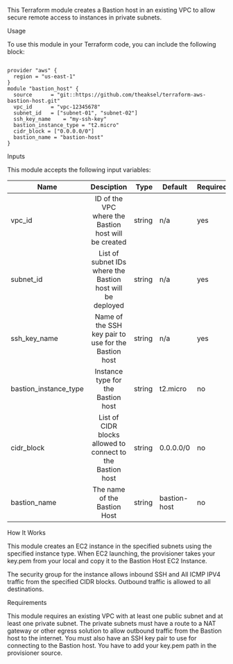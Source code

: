 This Terraform module creates a Bastion host in an existing VPC to allow secure remote access to instances in private subnets.


Usage

To use this module in your Terraform code, you can include the following block:


```hcl

provider "aws" {
  region = "us-east-1"
}
module "bastion_host" {
  source      = "git::https://github.com/theaksel/terraform-aws-bastion-host.git"
  vpc_id      = "vpc-12345678"
  subnet_id   = ["subnet-01", "subnet-02"]
  ssh_key_name    = "my-ssh-key"
  bastion_instance_type = "t2.micro"
  cidr_block = ["0.0.0.0/0"]
  bastion_name = "bastion-host"
}
```

Inputs

This module accepts the following input variables:

| Name                  | Desciption                                                   | Type   | Default      | Required |
| --------------------- |:------------------------------------------------------------:|------: |--------------|----------|
| vpc_id                | ID of the VPC where the Bastion host will be created         | string | n/a          | yes      |
| subnet_id             | List of subnet IDs where the Bastion host will be deployed   | string | n/a          | yes      |
| ssh_key_name          | Name of the SSH key pair to use for the Bastion host         | string | n/a          | yes      |
| bastion_instance_type | Instance type for the Bastion host                           | string | t2.micro     | no       |
| cidr_block            | List of CIDR blocks allowed to connect to the Bastion host   | string | 0.0.0.0/0    | no       |
| bastion_name          | The name of the Bastion Host                                 | string | bastion-host | no       |


How It Works

This module creates an EC2 instance in the specified subnets using the specified instance type. When EC2 launching, the provisioner takes your key.pem from your local and copy it to the Bastion Host EC2 Instance.

The security group for the instance allows inbound SSH and All ICMP IPV4 traffic from the specified CIDR blocks. Outbound traffic is allowed to all destinations.

Requirements

This module requires an existing VPC with at least one public subnet and at least one private subnet. The private subnets must have a route to a NAT gateway or other egress solution to allow outbound traffic from the Bastion host to the internet. You must also have an SSH key pair to use for connecting to the Bastion host. You have to add your key.pem path in the provisioner source.
